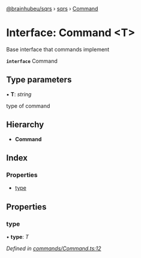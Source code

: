 [@brainhubeu/sqrs](../README.md) › [sqrs](../modules/sqrs.md) › [Command](sqrs.command.md)

# Interface: Command <**T**>

Base interface that commands implement

**`interface`** Command

## Type parameters

▪ **T**: *string*

type of command

## Hierarchy

* **Command**

## Index

### Properties

* [type](sqrs.command.md#type)

## Properties

###  type

• **type**: *T*

*Defined in [commands/Command.ts:12](https://github.com/brainhubeu/sqrs/blob/5e9c52a/packages/sqrs/src/commands/Command.ts#L12)*
